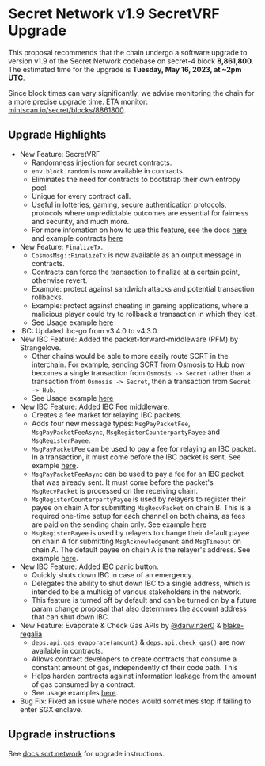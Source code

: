 # Secret Network v1.9 SecretVRF Upgrade

This proposal recommends that the chain undergo a software upgrade to version v1.9 of the Secret Network codebase on secret-4 block **8,861,800**. The estimated time for the upgrade is **Tuesday, May 16, 2023, at ~2pm UTC**.

Since block times can vary significantly, we advise monitoring the chain for a more precise upgrade time. ETA monitor: [mintscan.io/secret/blocks/8861800](https://www.mintscan.io/secret/blocks/8861800).

## Upgrade Highlights

- New Feature: SecretVRF
  - Randomness injection for secret contracts.
  - `env.block.random` is now available in contracts.
  - Eliminates the need for contracts to bootstrap their own entropy pool.
  - Unique for every contract call.
  - Useful in lotteries, gaming, secure authentication protocols, protocols where unpredictable outcomes are essential for fairness and security, and much more.
  - For more infomation on how to use this feature, see the docs [here](https://docs.scrt.network/secret-network-documentation/development/development-concepts/secret-vrf-on-chain-randomness) and example contracts [here](https://github.com/scrtlabs/random-ibc-example)
- New Feature: `FinalizeTx`.
  - `CosmosMsg::FinalizeTx` is now available as an output message in contracts.
  - Contracts can force the transaction to finalize at a certain point, otherwise revert.
  - Example: protect against sandwich attacks and potential transaction rollbacks.
  - Example: protect against cheating in gaming applications, where a malicious player could try to rollback a transaction in which they lost.
  - See Usage example [here](https://github.com/scrtlabs/SecretNetwork/blob/a3edd6669/cosmwasm/contracts/v1/compute-tests/test-compute-contract/src/contract.rs#L359)
- IBC: Updated ibc-go from v3.4.0 to v4.3.0.
- New IBC Feature: Added the packet-forward-middleware (PFM) by Strangelove.
  - Other chains would be able to more easily route SCRT in the interchain. For example, sending SCRT from Osmosis to Hub now becomes a single transaction from `Osmosis -> Secret` rather than a transaction from `Osmosis -> Secret`, then a transaction from `Secret -> Hub`.
  - See Usage example [here](https://github.com/scrtlabs/secret.js/blob/002c369/test/ibc.test.ts#L732-L738)
- New IBC Feature: Added IBC Fee middleware.
  - Creates a fee market for relaying IBC packets.
  - Adds four new message types: `MsgPayPacketFee`, `MsgPayPacketFeeAsync`, `MsgRegisterCounterpartyPayee` and `MsgRegisterPayee`.
  - `MsgPayPacketFee` can be used to pay a fee for relaying an IBC packet. In a transaction, it must come before the IBC packet is sent. See example [here](https://github.com/scrtlabs/secret.js/blob/002c369/test/ibc.test.ts#L976-L995).
  - `MsgPayPacketFeeAsync` can be used to pay a fee for an IBC packet that was already sent. It must come before the packet's `MsgRecvPacket` is processed on the receiving chain.
  - `MsgRegisterCounterpartyPayee` is used by relayers to register their payee on chain A for submitting `MsgRecvPacket` on chain B. This is a required one-time setup for each channel on both chains, as fees are paid on the sending chain only. See example [here](https://github.com/scrtlabs/secret.js/blob/002c369/test/ibc.test.ts#L834-L840)
  - `MsgRegisterPayee` is used by relayers to change their default payee on chain A for submitting `MsgAcknowledgement` and `MsgTimeout` on chain A. The default payee on chain A is the relayer's address. See example [here](https://github.com/scrtlabs/secret.js/blob/002c369/test/ibc.test.ts#L846-L853).
- New IBC Feature: Added IBC panic button.
  - Quickly shuts down IBC in case of an emergency.
  - Delegates the ability to shut down IBC to a single address, which is intended to be a multisig of various stakeholders in the network.
  - This feature is turned off by default and can be turned on by a future param change proposal that also determines the account address that can shut down IBC.
- New Feature: Evaporate & Check Gas APIs by [@darwinzer0](https://github.com/darwinzer0) & [blake-regalia](https://github.com/blake-regalia)
  - `deps.api.gas_evaporate(amount)` & `deps.api.check_gas()` are now available in contracts.
  - Allows contract developers to create contracts that consume a constant amount of gas, independently of their code path. This
  - Helps harden contracts against information leakage from the amount of gas consumed by a contract.
  - See usage examples [here](https://github.com/scrtlabs/SecretNetwork/blob/a3edd6669/cosmwasm/contracts/v1/compute-tests/evaporation/src/contract.rs#L16-L39).
- Bug Fix: Fixed an issue where nodes would sometimes stop if failing to enter SGX enclave.

## Upgrade instructions

See [docs.scrt.network](https://docs.scrt.network/secret-network-documentation/post-mortems-upgrades/upgrade-instructions/v1.9) for upgrade instructions.
